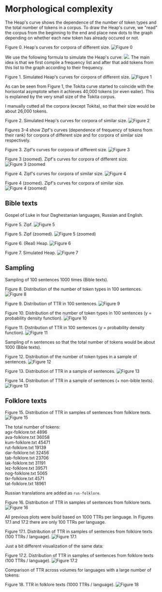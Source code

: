 # Morphological complexity

The Heap's curve shows the dependence of the number of token types and the total number of tokens in a corpus. To draw the Heap's curve, we "read" the corpus from the beginning to the end and place new dots to the graph depending on whether each new token has already occured or not.


Figure 0. Heap's curves for corpora of different size.
![Figure 0](random_texts/Figure_0.png)


We use the following formula to simulate the Heap's curve: <img src="https://render.githubusercontent.com/render/math?math=f(n) = f(n-1)%2B\sum_{i}p_i*(1-p_i)^{n-1}">. The main idea is that we first compile a frequency list and after that add tokens from this list to the graph according to their frequency.


Figure 1. Simulated Heap's curves for corpora of different size.
![Figure 1](random_texts/Figure_1.png)

As can be seen from Figure 1, the Tokita curve started to coincide with the horisontal asymptote when it achieves 40,000 tokens (or even ealier). This is explained by the very small size of the Tokita corpus.

I manually cutted all the corpora (except Tokita), so that their size would be about 26,000 tokens.

Figure 2. Simulated Heap's curves for corpora of similar size.
![Figure 2](random_texts/Figure_2.png)


Figures 3-4 show Zipf's curves (dependence of frequency of tokens from their rank) for corpora of different size and for corpora of similar size respectively.

Figure 3. Zipf's curves for corpora of different size.
![Figure 3](random_texts/Figure_3.png)

Figure 3 (zoomed). Zipf's curves for corpora of different size.
![Figure 3 (zoomed](random_texts/Figure_3_zoomed.png)

Figure 4. Zipf's curves for corpora of similar size.
![Figure 4](random_texts/Figure_4.png)

Figure 4 (zoomed). Zipf's curves for corpora of similar size.
![Figure 4 (zoomed)](random_texts/Figure_4_zoomed.png)


## Bible texts

Gospel of Luke in four Daghestanian languages, Russian and English.

Figure 5. Zipf.
![Figure 5](bible_texts/Figure_5.png)

Figure 5. Zipf (zoomed).
![Figure 5 (zoomed)](bible_texts/Figure_5_zoomed.png)

Figure 6. (Real) Heap.
![Figure 6](bible_texts/Figure_6.png)

Figure 7. Simulated Heap.
![Figure 7](bible_texts/Figure_7.png)


## Sampling

Sampling of 100 sentences 1000 times (Bible texts).

Figure 8. Distribution of the number of token types in 100 sentences.
![Figure 8](sampling/Figure_8.png)

Figure 9. Distribution of TTR in 100 sentences.
![Figure 9](sampling/Figure_9.png)

Figure 10. Distribution of the number of token types in 100 sentences (y = probability density function).
![Figure 10](sampling/Figure_10.png)

Figure 11. Distribution of TTR in 100 sentences (y = probability density function).
![Figure 11](sampling/Figure_11.png)

Sampling of n sentences so that the total number of tokens would be about 1000 (Bible texts).  

Figure 12. Distribution of the number of token types in a sample of sentences.
![Figure 12](sampling/Figure_12.png)

Figure 13. Distribution of TTR in a sample of sentences.
![Figure 13](sampling/Figure_13.png)

Figure 14. Distribution of TTR in a sample of sentences (+ non-bible texts).
![Figure 13](sampling/Figure_14.png)

## Folklore texts

Figure 15. Distribution of TTR in samples of sentences from folklore texts.
![Figure 15](sampling/Figure_15.png)

The total number of tokens:  
agx-folklore.txt 4896  
ava-folklore.txt 36058  
kum-folklore.txt 45471  
rut-folklore.txt 19139  
dar-folklore.txt 32456  
tab-folklore.txt 23706  
lak-folklore.txt 31191  
lez-folklore.txt 39571  
nog-folklore.txt 5065  
tkr-folklore.txt 4571  
tat-folklore.txt 18961 

Russian translations are added as `rus-folklore`.

Figure 16. Distribution of TTR in samples of sentences from folklore texts.
![Figure 16](sampling/Figure_16.png)

All previous plots were build based on 1000 TTRs per language. In Figures 17.1 and 17.2 there are only 100 TTRs per language.

Figure 17.1. Distribution of TTR in samples of sentences from folklore texts (100 TTRs / language).
![Figure 17.1](sampling/Figure_17.1.png)

Just a bit different visualization of the same data:

Figure 17.2. Distribution of TTR in samples of sentences from folklore texts (100 TTRs / language).
![Figure 17.2](sampling/Figure_17.2.png)

Comparison of TTR across volumes for languages with a large number of tokens:

Figure 18. TTR in folklore texts (1000 TTRs / language).
![Figure 18](sampling/Figure_18.png)


